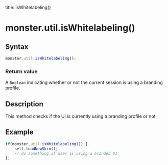 title: isWhitelabeling()

# monster.util.isWhitelabeling()

## Syntax
```javascript
monster.util.isWhitelabeling();
```

### Return value
A `Boolean` indicating whether or not the current session is using a branding profile.

## Description
This method checks if the UI is currently using a branding profile or not

## Example
```javascript
if(monster.util.isWhitelabeling()) {
	self.loadNewSkin();
	// do something if user is using a branded UI
};
```
